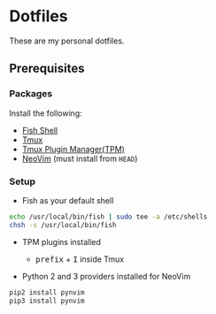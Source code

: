 # Dotfiles
These are my personal dotfiles.

## Prerequisites
### Packages
Install the following:
- [Fish Shell](https://fishshell.com/)
- [Tmux](https://github.com/tmux/tmux)
- [Tmux Plugin Manager(TPM)](https://github.com/tmux-plugins/tpm)
- [NeoVim](https://neovim.io/) (must install from `HEAD`)

### Setup
- Fish as your default shell
```sh
echo /usr/local/bin/fish | sudo tee -a /etc/shells
chsh -s /usr/local/bin/fish
```
- TPM plugins installed
    - <kbd>prefix</kbd> + <kbd>I</kbd> inside Tmux

- Python 2 and 3 providers installed for NeoVim
```sh
pip2 install pynvim
pip3 install pynvim
```
